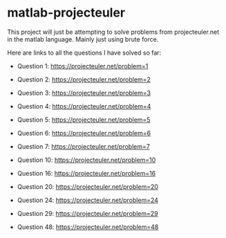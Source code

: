 # matlab-projecteuler
This project will just be attempting to solve problems from projecteuler.net in the matlab language. Mainly just using brute force.  

Here are links to all the questions I have solved so far:  

- Question 1: https://projecteuler.net/problem=1

- Question 2: https://projecteuler.net/problem=2
- Question 3: https://projecteuler.net/problem=3
- Question 4: https://projecteuler.net/problem=4
- Question 5: https://projecteuler.net/problem=5
- Question 6: https://projecteuler.net/problem=6
- Question 7: https://projecteuler.net/problem=7 
- Question 10: https://projecteuler.net/problem=10
- Question 16: https://projecteuler.net/problem=16
- Question 20: https://projecteuler.net/problem=20
- Question 24: https://projecteuler.net/problem=24 
- Question 29: https://projecteuler.net/problem=29
- Question 48: https://projecteuler.net/problem=48
